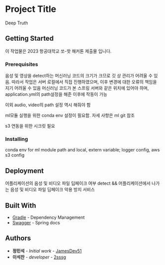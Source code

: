 # Project Title

Deep Truth

## Getting Started

이 작업물은 2023 항공대학교 쏘-핫 해커톤 제출물 입니다. 

### Prerequisites

음성 및 영상을 detect하는 머신러닝 코드의 크기가 크므로 깃 상 관리가 어려울 수 있음.
따라서 작업은 서버 로컬에서 직접 진행하였으며, 이후 변경에 대한 오류의 책임을 지기 어려울 수 있음
머신러닝 코드가 본 스프링 서버와 같은 위치에 있어야 하며, 
application.yml의 path설정을 해준 이후에 작동이 가능

이외 audio, video의 path 설정 역시 해줘야 함

ml모듈 실행을 위한 conda env 설정이 필요함. 자세 사항은 ml git 참조

s3 연동을 위한 시크릿 필요

### Installing
conda env for ml module
path and local, extern variable;
logger config, aws s3 config

## Deployment

어플리케이션의 음성 및 비디오 파일 딥페이크 여부 detect 
&&
어플리케이션에서 나가는 음성 및 비디오 파일 딥페이크 악용 방지 서비스

## Built With


* [Gradle](https://gradle.org/) - Dependency Management
* [Swagger](https://swagger.io/) - Spring docs


## Authors

* **정민석** - *Initial work* - [JamesDev51](https://github.com/JamesDev51)
* **이석잔** - *developer* - [2sssg](https://github.com/2sssg)

